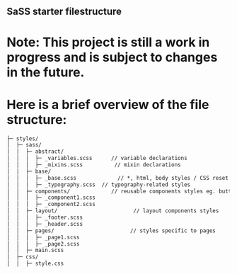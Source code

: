 ## SaSS starter filestructure

# Note: This project is still a work in progress and is subject to changes in the future.

# Here is a brief overview of the file structure:

```txt
├─ styles/
│  ├─ sass/
│  │  ├─ abstract/
│  │  │  ├─ _variables.scss      // variable declarations
│  │  │  ├─ _mixins.scss          // mixin declarations
│  │  ├─ base/
│  │  │  ├─ _base.scss             // *, html, body styles / CSS reset
│  │  │  ├─ _typography.scss  // typography-related styles
│  │  ├─ components/             // reusable components styles eg. buttons
│  │  │  ├─ _component1.scss
│  │  │  ├─ _component2.scss
│  │  ├─ layout/                        // layout components styles
│  │  │  ├─ _footer.scss
│  │  │  ├─ _header.scss
│  │  ├─ pages/                        // styles specific to pages
│  │  │  ├─ _page1.scss
│  │  │  ├─ _page2.scss
│  │  ├─ main.scss
│  ├─ css/
│  │  ├─ style.css
```
